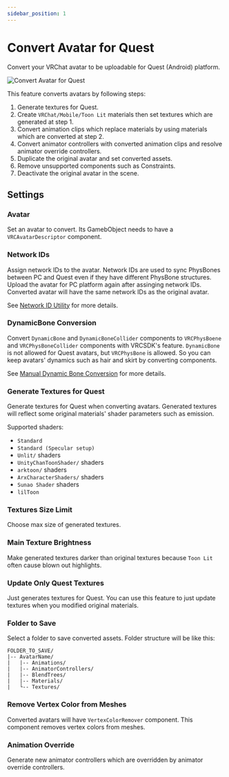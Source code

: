 ```yaml
---
sidebar_position: 1
---
```


# Convert Avatar for Quest

Convert your VRChat avatar to be uploadable for Quest (Android) platform.

![Convert Avatar for Quest](/img/convert_avatar_for_quest.png)

This feature converts avatars by following steps:
1. Generate textures for Quest.
2. Create `VRChat/Mobile/Toon Lit` materials then set textures which are generated at step 1.
3. Convert animation clips which replace materials by using materials which are converted at step 2.
4. Convert animator controllers with converted animation clips and resolve animator override controllers.
5. Duplicate the original avatar and set converted assets.
6. Remove unsupported components such as Constraints.
7. Deactivate the original avatar in the scene.

## Settings

### Avatar

Set an avatar to convert. Its GamebObject needs to have a `VRCAvatarDescriptor` component.

### Network IDs

Assign network IDs to the avatar. Network IDs are used to sync PhysBones between PC and Quest even if they have different PhysBone structures.
Upload the avatar for PC platform again after assinging network IDs. Converted avatar will have the same network IDs as the original avatar.

See [Network ID Utility](https://creators.vrchat.com/worlds/udon/networking/network-id-utility/) for more details.

### DynamicBone Conversion

Convert `DynamicBone` and `DynamicBoneCollider` components to `VRCPhysBoene` and `VRCPhysBoneCollider` components with VRCSDK's feature.
`DynamicBone` is not allowed for Quest avatars, but `VRCPhysBone` is allowed. So you can keep avatars' dynamics such as hair and skirt by converting components.

See [Manual Dynamic Bone Conversion](https://creators.vrchat.com/avatars/avatar-dynamics/physbones/#manual-dynamic-bone-conversion) for more details.

### Generate Textures for Quest

Generate textures for Quest when converting avatars.
Generated textures will reflect some original materials' shader parameters such as emission.

Supported shaders:
- `Standard`
- `Standard (Specular setup)`
- `Unlit/` shaders
- `UnityChanToonShader/` shaders
- `arktoon/` shaders
- `ArxCharacterShaders/` shaders
- `Sunao Shader` shaders
- `lilToon`

### Textures Size Limit

Choose max size of generated textures.

### Main Texture Brightness

Make generated textures darker than original textures because `Toon Lit` often cause blown out highlights.

### Update Only Quest Textures

Just generates textures for Quest. You can use this feature to just update textures when you modified original materials.

### Folder to Save

Select a folder to save converted assets. Folder structure will be like this:

```
FOLDER_TO_SAVE/
|-- AvatarName/
|   |-- Animations/
|   |-- AnimatorControllers/
|   |-- BlendTrees/
|   |-- Materials/
|   └-- Textures/
```

### Remove Vertex Color from Meshes

Converted avatars will have `VertexColorRemover` component. This component removes vertex colors from meshes.

### Animation Override

Generate new animator controllers which are overridden by animator override controllers.

